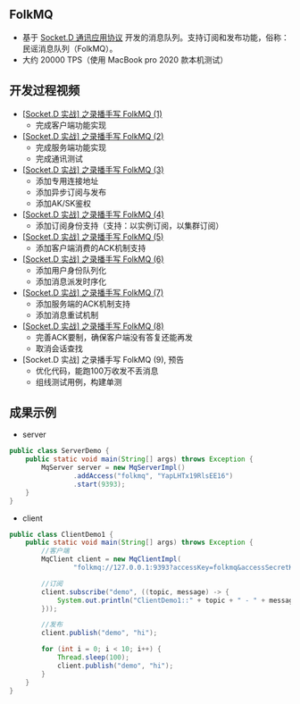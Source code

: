 ## FolkMQ

* 基于 [Socket.D 通讯应用协议](https://gitee.com/noear/socketd) 开发的消息队列。支持订阅和发布功能，俗称：民谣消息队列（FolkMQ）。
* 大约 20000 TPS（使用 MacBook pro 2020 款本机测试）

## 开发过程视频

* [[Socket.D 实战] 之录播手写 FolkMQ (1)](https://www.bilibili.com/video/BV1dj411j7PQ/)
  * 完成客户端功能实现
* [[Socket.D 实战] 之录播手写 FolkMQ (2)](https://www.bilibili.com/video/BV1EC4y177sb/)
  * 完成服务端功能实现
  * 完成通讯测试
* [[Socket.D 实战] 之录播手写 FolkMQ (3)](https://www.bilibili.com/video/BV11v411c7kJ/)
  * 添加专用连接地址
  * 添加异步订阅与发布
  * 添加AK/SK鉴权
* [[Socket.D 实战] 之录播手写 FolkMQ (4)](https://www.bilibili.com/video/BV1oc41167DY/)
  * 添加订阅身份支持（支持：以实例订阅，以集群订阅）
* [[Socket.D 实战] 之录播手写 FolkMQ (5)](https://www.bilibili.com/video/BV1zc41167Uj/)
  * 添加客户端消费的ACK机制支持
* [[Socket.D 实战] 之录播手写 FolkMQ (6)](https://www.bilibili.com/video/BV1pe411f7BX/)
  * 添加用户身份队列化
  * 添加消息派发时序化
* [[Socket.D 实战] 之录播手写 FolkMQ (7)](https://www.bilibili.com/video/BV1iM411Z7cu/)
  * 添加服务端的ACK机制支持
  * 添加消息重试机制
* [[Socket.D 实战] 之录播手写 FolkMQ (8)](https://www.bilibili.com/video/BV1j34y1w7x2/)
  * 完善ACK要制，确保客户端没有答复还能再发
  * 取消会话查找
* [Socket.D 实战] 之录播手写 FolkMQ (9), 预告
  * 优化代码，能跑100万收发不丢消息
  * 组线测试用例，构建单测

## 成果示例

* server

```java
public class ServerDemo {
    public static void main(String[] args) throws Exception {
        MqServer server = new MqServerImpl()
                .addAccess("folkmq", "YapLHTx19RlsEE16")
                .start(9393);
    }
}
```

* client

```java
public class ClientDemo1 {
    public static void main(String[] args) throws Exception {
        //客户端
        MqClient client = new MqClientImpl(
                "folkmq://127.0.0.1:9393?accessKey=folkmq&accessSecretKey=YapLHTx19RlsEE16");

        //订阅
        client.subscribe("demo", ((topic, message) -> {
            System.out.println("ClientDemo1::" + topic + " - " + message);
        }));

        //发布
        client.publish("demo", "hi");

        for (int i = 0; i < 10; i++) {
            Thread.sleep(100);
            client.publish("demo", "hi");
        }
    }
}
```
